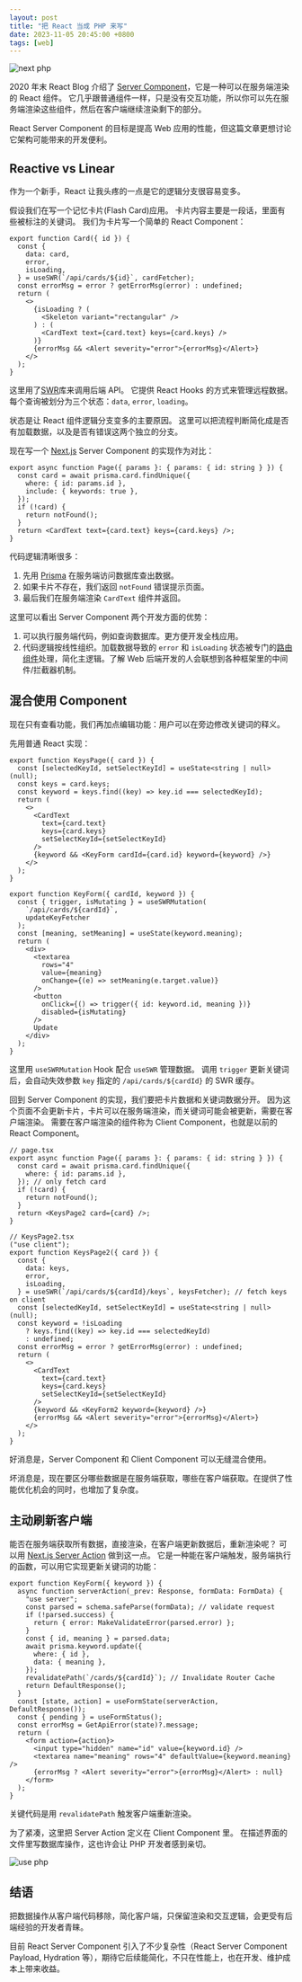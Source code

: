 ```yaml
---
layout: post
title: "把 React 当成 PHP 来写"
date: 2023-11-05 20:45:00 +0800
tags: [web]
---
```


![next php](/assets/image/next-php-16-9.png)

2020 年末 React Blog 介绍了 [Server Component](https://react.dev/blog/2020/12/21/data-fetching-with-react-server-components)，它是一种可以在服务端渲染的 React 组件。
它几乎跟普通组件一样，只是没有交互功能，所以你可以先在服务端渲染这些组件，然后在客户端继续渲染剩下的部分。

React Server Component 的目标是提高 Web 应用的性能，但这篇文章更想讨论它架构可能带来的开发便利。

<!--more-->

## Reactive vs Linear

作为一个新手，React 让我头疼的一点是它的逻辑分支很容易变多。

假设我们在写一个记忆卡片(Flash Card)应用。
卡片内容主要是一段话，里面有些被标注的关键词。
我们为卡片写一个简单的 React Component：

```tsx
export function Card({ id }) {
  const {
    data: card,
    error,
    isLoading,
  } = useSWR(`/api/cards/${id}`, cardFetcher);
  const errorMsg = error ? getErrorMsg(error) : undefined;
  return (
    <>
      {isLoading ? (
        <Skeleton variant="rectangular" />
      ) : (
        <CardText text={card.text} keys={card.keys} />
      )}
      {errorMsg && <Alert severity="error">{errorMsg}</Alert>}
    </>
  );
}
```

这里用了[SWR](https://swr.vercel.app/)库来调用后端 API。
它提供 React Hooks 的方式来管理远程数据。
每个查询被划分为三个状态：`data`, `error`, `loading`。

状态是让 React 组件逻辑分支变多的主要原因。
这里可以把流程判断简化成是否有加载数据，以及是否有错误这两个独立的分支。

现在写一个 [Next.js](https://nextjs.org/) Server Component 的实现作为对比：

```tsx
export async function Page({ params }: { params: { id: string } }) {
  const card = await prisma.card.findUnique({
    where: { id: params.id },
    include: { keywords: true },
  });
  if (!card) {
    return notFound();
  }
  return <CardText text={card.text} keys={card.keys} />;
}
```

代码逻辑清晰很多：

1. 先用 [Prisma](https://www.prisma.io/) 在服务端访问数据库查出数据。
2. 如果卡片不存在，我们返回 `notFound` 错误提示页面。
3. 最后我们在服务端渲染 `CardText` 组件并返回。

这里可以看出 Server Component 两个开发方面的优势：

1. 可以执行服务端代码，例如查询数据库。更方便开发全栈应用。
2. 代码逻辑按线性组织。加载数据导致的 `error` 和 `isLoading` 状态被专门的[路由组件](https://nextjs.org/docs/app/building-your-application/routing/error-handling)处理，简化主逻辑。了解 Web 后端开发的人会联想到各种框架里的中间件/拦截器机制。

## 混合使用 Component

现在只有查看功能，我们再加点编辑功能：用户可以在旁边修改关键词的释义。

先用普通 React 实现：

```tsx
export function KeysPage({ card }) {
  const [selectedKeyId, setSelectKeyId] = useState<string | null>(null);
  const keys = card.keys;
  const keyword = keys.find((key) => key.id === selectedKeyId);
  return (
    <>
      <CardText
        text={card.text}
        keys={card.keys}
        setSelectKeyId={setSelectKeyId}
      />
      {keyword && <KeyForm cardId={card.id} keyword={keyword} />}
    </>
  );
}

export function KeyForm({ cardId, keyword }) {
  const { trigger, isMutating } = useSWRMutation(
    `/api/cards/${cardId}`,
    updateKeyFetcher
  );
  const [meaning, setMeaning] = useState(keyword.meaning);
  return (
    <div>
      <textarea
        rows="4"
        value={meaning}
        onChange={(e) => setMeaning(e.target.value)}
      />
      <button
        onClick={() => trigger({ id: keyword.id, meaning })}
        disabled={isMutating}
      />
      Update
    </div>
  );
}
```

这里用 `useSWRMutation` Hook 配合 `useSWR` 管理数据。
调用 `trigger` 更新关键词后，会自动失效参数 `key` 指定的 `/api/cards/${cardId}` 的 SWR 缓存。

回到 Server Component 的实现，我们要把卡片数据和关键词数据分开。
因为这个页面不会更新卡片，卡片可以在服务端渲染，而关键词可能会被更新，需要在客户端渲染。
需要在客户端渲染的组件称为 Client Component，也就是以前的 React Component。

```tsx
// page.tsx
export async function Page({ params }: { params: { id: string } }) {
  const card = await prisma.card.findUnique({
    where: { id: params.id },
  }); // only fetch card
  if (!card) {
    return notFound();
  }
  return <KeysPage2 card={card} />;
}

// KeysPage2.tsx
("use client");
export function KeysPage2({ card }) {
  const {
    data: keys,
    error,
    isLoading,
  } = useSWR(`/api/cards/${cardId}/keys`, keysFetcher); // fetch keys on client
  const [selectedKeyId, setSelectKeyId] = useState<string | null>(null);
  const keyword = !isLoading
    ? keys.find((key) => key.id === selectedKeyId)
    : undefined;
  const errorMsg = error ? getErrorMsg(error) : undefined;
  return (
    <>
      <CardText
        text={card.text}
        keys={card.keys}
        setSelectKeyId={setSelectKeyId}
      />
      {keyword && <KeyForm2 keyword={keyword} />}
      {errorMsg && <Alert severity="error">{errorMsg}</Alert>}
    </>
  );
}
```

好消息是，Server Component 和 Client Component 可以无缝混合使用。

坏消息是，现在要区分哪些数据是在服务端获取，哪些在客户端获取。在提供了性能优化机会的同时，也增加了复杂度。

## 主动刷新客户端

能否在服务端获取所有数据，直接渲染，在客户端更新数据后，重新渲染呢？
可以用 [Next.js Server Action](https://nextjs.org/docs/app/building-your-application/data-fetching/forms-and-mutations) 做到这一点。
它是一种能在客户端触发，服务端执行的函数，可以用它实现更新关键词的功能：

```tsx
export function KeyForm({ keyword }) {
  async function serverAction(_prev: Response, formData: FormData) {
    "use server";
    const parsed = schema.safeParse(formData); // validate request
    if (!parsed.success) {
      return { error: MakeValidateError(parsed.error) };
    }
    const { id, meaning } = parsed.data;
    await prisma.keyword.update({
      where: { id },
      data: { meaning },
    });
    revalidatePath(`/cards/${cardId}`); // Invalidate Router Cache
    return DefaultResponse();
  }
  const [state, action] = useFormState(serverAction, DefaultResponse());
  const { pending } = useFormStatus();
  const errorMsg = GetApiError(state)?.message;
  return (
    <form action={action}>
      <input type="hidden" name="id" value={keyword.id} />
      <textarea name="meaning" rows="4" defaultValue={keyword.meaning} />
      {errorMsg ? <Alert severity="error">{errorMsg}</Alert> : null}
    </form>
  );
}
```

关键代码是用 `revalidatePath` 触发客户端重新渲染。

为了紧凑，这里把 Server Action 定义在 Client Component 里。
在描述界面的文件里写数据库操作，这也许会让 PHP 开发者感到亲切。

![use php](/assets/image/use-php.png)

## 结语

把数据操作从客户端代码移除，简化客户端，只保留渲染和交互逻辑，会更受有后端经验的开发者青睐。

目前 React Server Component 引入了不少复杂性（React Server Component Payload, Hydration 等），期待它后续能简化，不只在性能上，也在开发、维护成本上带来收益。
